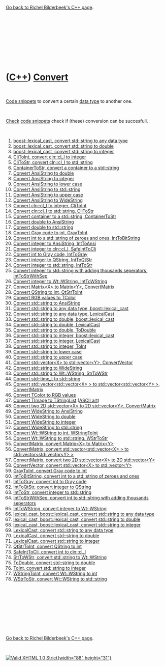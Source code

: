 

[Go back to Richel Bilderbeek's C++ page](Cpp.htm).

 

 

 

 

 

([C++](Cpp.htm)) [Convert](CppConvert.htm)
==========================================

 

[Code snippets](CppCodeSnippets.htm) to convert a certain [data
type](CppDataType.htm) to another one.

 

[Check](CppCheck.htm) [code snippets](CppCodeSnippets.htm) check if
(these) conversion can be succesfull.

 

1.  [boost::lexical\_cast, convert std::string to any data
    type](CppLexical_cast.htm)
2.  [boost::lexical\_cast, convert std::string to
    double](CppLexical_cast.htm)
3.  [boost::lexical\_cast, convert std::string to
    integer](CppLexical_cast.htm)
4.  [CliToInt, convert cln::cl\_I to integer](CppCliToInt.htm)
5.  [CliToStr, convert cln::cl\_I to std::string](CppCliToStr.htm)
6.  [ContainerToStr, convert a container to a
    std::string](CppContainerToStr.htm)
7.  [Convert AnsiString to double](CppAnsiToDouble.htm)
8.  [Convert AnsiString to integer](CppAnsiToInt.htm)
9.  [Convert AnsiString to lower case](CppAnsiToLower.htm)
10. [Convert AnsiString to std::string](CppAnsiToStr.htm)
11. [Convert AnsiString to upper case](CppAnsiToUpper.htm)
12. [Convert AnsiString to WideString](CppAnsiToWide.htm)
13. [Convert cln::cl\_I to integer, CliToInt](CppCliToInt.htm)
14. [Convert cln::cl\_I to std::string, CliToStr](CppCliToStr.htm)
15. [Convert container to a std::string,
    ContainerToStr](CppContainerToStr.htm)
16. [Convert double to AnsiString](CppDoubleToAnsi.htm)
17. [Convert double to std::string](CppDoubleToStr.htm)
18. [Convert Gray code to int, GrayToInt](CppGrayToInt.htm)
19. [Convert int to a std::string of zeroes and ones,
    IntToBitString](CppIntToBitString.htm)
20. [Convert integer to AnsiString, IntToAnsi](CppIntToAnsi.htm)
21. [Convert integer to cln::cl\_I, SafeIntToCli](CppSafeIntToCli.htm)
22. [Convert int to Gray code, IntToGray](CppIntToGray.htm)
23. [Convert integer to QString, IntToQtStr](CppIntToQtStr.htm)
24. [Convert integer to std::string, IntToStr](CppIntToStr.htm)
25. [Convert integer to std::string with adding thousands seperators,
    IntToStrWithSep](CppIntToStrWithSep.htm)
26. [Convert integer to Wt::WString, IntToWString](CppIntToWString.htm)
27. [Convert Matrix&lt;X&gt; to Matrix&lt;Y&gt;,
    ConvertMatrix](CppConvertMatrix.htm)
28. [Convert QString to int, QtStrToInt](CppQtStrToInt.htm)
29. [Convert RGB values to TColor](CppColorToRgb.htm)
30. [Convert std::string to AnsiString](CppStrToAnsi.htm)
31. [Convert std::string to any data type,
    boost::lexical\_cast](CppLexical_cast.htm)
32. [Convert std::string to any data type,
    LexicalCast](CppLexicalCast.htm)
33. [Convert std::string to double,
    boost::lexical\_cast](CppLexical_cast.htm)
34. [Convert std::string to double, LexicalCast](CppLexicalCast.htm)
35. [Convert std::string to double, ToDouble](CppToDouble.htm)
36. [Convert std::string to integer,
    boost::lexical\_cast](CppLexical_cast.htm)
37. [Convert std::string to integer, LexicalCast](CppLexicalCast.htm)
38. [Convert std::string to integer, ToInt](CppToInt.htm)
39. [Convert std::string to lower case](CppStrToLower.htm)
40. [Convert std::string to upper case](CppStrToUpper.htm)
41. [Convert std::vector&lt;X&gt; to std::vector&lt;Y&gt;,
    ConvertVector](CppConvertVector.htm)
42. [Convert std::string to WideString](CppStrToWide.htm)
43. [Convert std::string to Wt::WString, StrToWStr](CppStrToWStr.htm)
44. [Convert std::time\_t to std::string](CppTimeToStr.htm)
45. [Convert std::vector&lt;std::vector&lt;X&gt; &gt; to
    std::vector&lt;std::vector&lt;Y&gt; &gt;,
    ConvertMatrix](CppConvertMatrix.htm)
46. [Convert TColor to RGB values](CppColorToRgb.htm)
47. [Convert TImage to TStringList](CppImageToStringList.htm) ([ASCII
    art](CppAsciiArt.htm))
48. [Convert two 2D std::vector&lt;X&gt; to 2D std::vector&lt;Y&gt;,
    ConvertMatrix](CppConvertMatrix.htm)
49. [Convert WideString to AnsiString](CppWideToAnsi.htm)
50. [Convert WideString to double](CppWideToDouble.htm)
51. [Convert WideString to integer](CppWideToInt.htm)
52. [Convert WideString to std::string](CppWideToStr.htm)
53. [Convert Wt::WString to int, WStringToInt](CppWStringToInt.htm)
54. [Convert Wt::WString to std::string, WStrToStr](CppWStrToStr.htm)
55. [ConvertMatrix, convert Matrix&lt;X&gt; to
    Matrix&lt;Y&gt;](CppConvertMatrix.htm)
56. [ConvertMatrix, convert std::vector&lt;std::vector&lt;X&gt; &gt; to
    std::vector&lt;std::vector&lt;Y&gt; &gt;](CppConvertMatrix.htm)
57. [ConvertMatrix, convert two 2D std::vector&lt;X&gt; to 2D
    std::vector&lt;Y&gt;](CppConvertMatrix.htm)
58. [ConvertVector, convert std::vector&lt;X&gt; to
    std::vector&lt;Y&gt;](CppConvertVector.htm)
59. [GrayToInt, convert Gray code to int](CppGrayToInt.htm)
60. [IntToBitString, convert int to a std::string of zeroes and
    ones](CppIntToBitString.htm)
61. [IntToGray, convert int to Gray code](CppIntToGray.htm)
62. [IntToQtStr, convert integer to QString](CppIntToQtStr.htm)
63. [IntToStr, convert integer to std::string](CppIntToStr.htm)
64. [IntToStrWithSep: convert int to std::string with adding thousands
    seperators](CppIntToStrWithSep.htm)
65. [IntToWString, convert integer to Wt::WString](CppIntToWString.htm)
66. [lexical\_cast, boost::lexical\_cast, convert std::string to any
    data type](CppLexical_cast.htm)
67. [lexical\_cast, boost::lexical\_cast, convert std::string to
    double](CppLexical_cast.htm)
68. [lexical\_cast, boost::lexical\_cast, convert std::string to
    integer](CppLexical_cast.htm)
69. [LexicalCast, convert std::string to any data
    type](CppLexicalCast.htm)
70. [LexicalCast, convert std::string to double](CppLexicalCast.htm)
71. [LexicalCast, convert std::string to integer](CppLexicalCast.htm)
72. [QtStrToInt, convert QString to int](CppQtStrToInt.htm)
73. [SafeIntToCli, convert int to cln::cl\_I](CppSafeIntToCli.htm)
74. [StrToWStr, convert std::string to Wt::WString](CppStrToWStr.htm)
75. [ToDouble, convert std::string to double](CppToDouble.htm)
76. [ToInt, convert std::string to integer](CppToInt.htm)
77. [WStringToInt, convert Wt::WString to int](CppWStringToInt.htm)
78. [WStrToStr, convert Wt::WString to std::string](CppWStrToStr.htm)

 

 

 

 

 

[Go back to Richel Bilderbeek's C++ page](Cpp.htm).



 

[![Valid XHTML 1.0 Strict](valid-xhtml10.png){width="88"
height="31"}](http://validator.w3.org/check?uri=referer)
